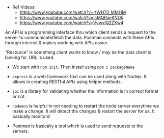 - Ref Videos:
    - https://www.youtube.com/watch?v=rtWH70_MMHM
    - https://www.youtube.com/watch?v=lsMQRaeKNDk
    - https://www.youtube.com/watch?v=VywxIQ2ZXw4
 

An API is a programming interface thru which client sends a request to the server to communicate/fetch the data.
Postman connects with these APIs through internet & makes working with APIs easier.

"Resource" is something client wants to know / may be the data client is looking for. URL is used.

- We start with `npm init`. Then install using `npm i packageName`
- `express` is a web framework that can be used along with Nodejs. It allows in creating RESTful APIs using helper methods.    
- `joi` is a library for validating whether the information is in correct format or not.
- `nodemon` is helpful in not needing to restart the node server everytime we make a change. It will detect the changes & restart the server for us. It basically monitors!

- Postman is basically a tool which is used to send requests to the servers.